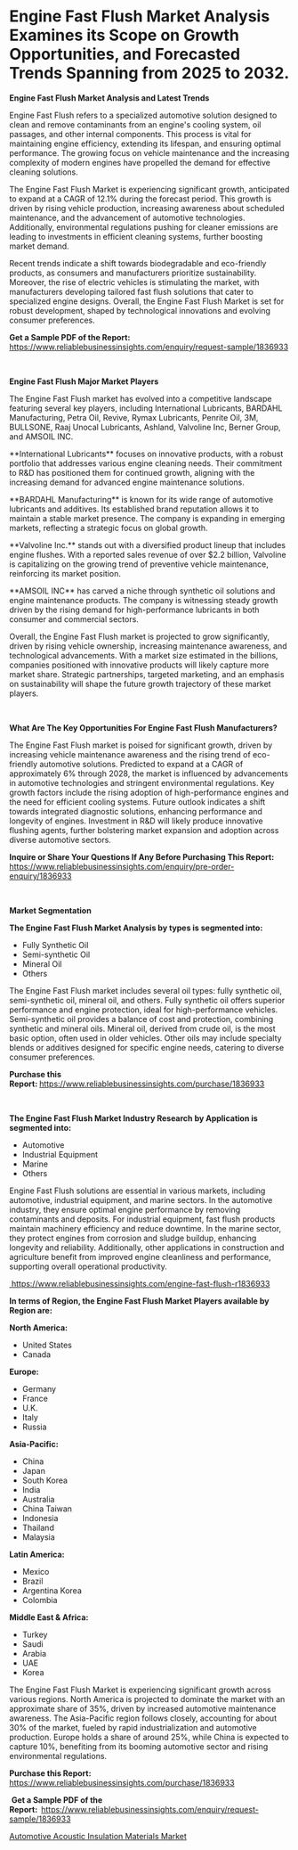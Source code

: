 <p><h1>Engine Fast Flush Market Analysis Examines its Scope on Growth Opportunities, and Forecasted Trends Spanning from 2025 to 2032.</h1></p><p><strong>Engine Fast Flush Market Analysis and Latest Trends</strong></p>
<p><p>Engine Fast Flush refers to a specialized automotive solution designed to clean and remove contaminants from an engine's cooling system, oil passages, and other internal components. This process is vital for maintaining engine efficiency, extending its lifespan, and ensuring optimal performance. The growing focus on vehicle maintenance and the increasing complexity of modern engines have propelled the demand for effective cleaning solutions.</p><p>The Engine Fast Flush Market is experiencing significant growth, anticipated to expand at a CAGR of 12.1% during the forecast period. This growth is driven by rising vehicle production, increasing awareness about scheduled maintenance, and the advancement of automotive technologies. Additionally, environmental regulations pushing for cleaner emissions are leading to investments in efficient cleaning systems, further boosting market demand.</p><p>Recent trends indicate a shift towards biodegradable and eco-friendly products, as consumers and manufacturers prioritize sustainability. Moreover, the rise of electric vehicles is stimulating the market, with manufacturers developing tailored fast flush solutions that cater to specialized engine designs. Overall, the Engine Fast Flush Market is set for robust development, shaped by technological innovations and evolving consumer preferences.</p></p>
<p><strong>Get a Sample PDF of the Report:&nbsp;</strong> <a href="https://www.reliablebusinessinsights.com/enquiry/request-sample/1836933?utm_campaign=2335&utm_medium=2&utm_source=Github&utm_content=ia&utm_term=26032025&utm_id=engine-fast-flush">https://www.reliablebusinessinsights.com/enquiry/request-sample/1836933</a></p>
<p>&nbsp;</p>
<p><strong>Engine Fast Flush Major Market Players</strong></p>
<p><p>The Engine Fast Flush market has evolved into a competitive landscape featuring several key players, including International Lubricants, BARDAHL Manufacturing, Petra Oil, Revive, Rymax Lubricants, Penrite Oil, 3M, BULLSONE, Raaj Unocal Lubricants, Ashland, Valvoline Inc, Berner Group, and AMSOIL INC. </p><p>**International Lubricants** focuses on innovative products, with a robust portfolio that addresses various engine cleaning needs. Their commitment to R&D has positioned them for continued growth, aligning with the increasing demand for advanced engine maintenance solutions.</p><p>**BARDAHL Manufacturing** is known for its wide range of automotive lubricants and additives. Its established brand reputation allows it to maintain a stable market presence. The company is expanding in emerging markets, reflecting a strategic focus on global growth.</p><p>**Valvoline Inc.** stands out with a diversified product lineup that includes engine flushes. With a reported sales revenue of over $2.2 billion, Valvoline is capitalizing on the growing trend of preventive vehicle maintenance, reinforcing its market position.</p><p>**AMSOIL INC** has carved a niche through synthetic oil solutions and engine maintenance products. The company is witnessing steady growth driven by the rising demand for high-performance lubricants in both consumer and commercial sectors.</p><p>Overall, the Engine Fast Flush market is projected to grow significantly, driven by rising vehicle ownership, increasing maintenance awareness, and technological advancements. With a market size estimated in the billions, companies positioned with innovative products will likely capture more market share. Strategic partnerships, targeted marketing, and an emphasis on sustainability will shape the future growth trajectory of these market players.</p></p>
<p>&nbsp;</p>
<p><strong>What Are The Key Opportunities For Engine Fast Flush Manufacturers?</strong></p>
<p><p>The Engine Fast Flush market is poised for significant growth, driven by increasing vehicle maintenance awareness and the rising trend of eco-friendly automotive solutions. Predicted to expand at a CAGR of approximately 6% through 2028, the market is influenced by advancements in automotive technologies and stringent environmental regulations. Key growth factors include the rising adoption of high-performance engines and the need for efficient cooling systems. Future outlook indicates a shift towards integrated diagnostic solutions, enhancing performance and longevity of engines. Investment in R&D will likely produce innovative flushing agents, further bolstering market expansion and adoption across diverse automotive sectors.</p></p>
<p><strong>Inquire or Share Your Questions If Any Before Purchasing This Report:</strong> <a href="https://www.reliablebusinessinsights.com/enquiry/pre-order-enquiry/1836933?utm_campaign=2335&utm_medium=2&utm_source=Github&utm_content=ia&utm_term=26032025&utm_id=engine-fast-flush">https://www.reliablebusinessinsights.com/enquiry/pre-order-enquiry/1836933</a></p>
<p>&nbsp;</p>
<p><strong>Market Segmentation</strong></p>
<p><strong>The Engine Fast Flush Market Analysis by types is segmented into:</strong></p>
<p><ul><li>Fully Synthetic Oil</li><li>Semi-synthetic Oil</li><li>Mineral Oil</li><li>Others</li></ul></p>
<p><p>The Engine Fast Flush market includes several oil types: fully synthetic oil, semi-synthetic oil, mineral oil, and others. Fully synthetic oil offers superior performance and engine protection, ideal for high-performance vehicles. Semi-synthetic oil provides a balance of cost and protection, combining synthetic and mineral oils. Mineral oil, derived from crude oil, is the most basic option, often used in older vehicles. Other oils may include specialty blends or additives designed for specific engine needs, catering to diverse consumer preferences.</p></p>
<p><strong>Purchase this Report:&nbsp;</strong><a href="https://www.reliablebusinessinsights.com/purchase/1836933?utm_campaign=2335&utm_medium=2&utm_source=Github&utm_content=ia&utm_term=26032025&utm_id=engine-fast-flush">https://www.reliablebusinessinsights.com/purchase/1836933</a></p>
<p>&nbsp;</p>
<p><strong>The Engine Fast Flush Market Industry Research by Application is segmented into:</strong></p>
<p><ul><li>Automotive</li><li>Industrial Equipment</li><li>Marine</li><li>Others</li></ul></p>
<p><p>Engine Fast Flush solutions are essential in various markets, including automotive, industrial equipment, and marine sectors. In the automotive industry, they ensure optimal engine performance by removing contaminants and deposits. For industrial equipment, fast flush products maintain machinery efficiency and reduce downtime. In the marine sector, they protect engines from corrosion and sludge buildup, enhancing longevity and reliability. Additionally, other applications in construction and agriculture benefit from improved engine cleanliness and performance, supporting overall operational productivity.</p></p>
<p><a href="https://www.reliablebusinessinsights.com/engine-fast-flush-r1836933?utm_campaign=2335&utm_medium=2&utm_source=Github&utm_content=ia&utm_term=26032025&utm_id=engine-fast-flush">&nbsp;https://www.reliablebusinessinsights.com/engine-fast-flush-r1836933</a></p>
<p><strong>In terms of Region, the Engine Fast Flush Market Players available by Region are:</strong></p>
<p>
    <p> <strong> North America: </strong>
        <ul>
            <li>United States</li>
            <li>Canada</li>
        </ul>
        </p> 
    <p> <strong> Europe: </strong>
        <ul>
            <li>Germany</li>
            <li>France</li>
            <li>U.K.</li>
            <li>Italy</li>
            <li>Russia</li>
        </ul>
        </p> 
    <p> <strong> Asia-Pacific: </strong>
        <ul>
            <li>China</li>
            <li>Japan</li>
            <li>South Korea</li>
            <li>India</li>
            <li>Australia</li>
            <li>China Taiwan</li>
            <li>Indonesia</li>
            <li>Thailand</li>
            <li>Malaysia</li>
        </ul>
        </p> 
    <p> <strong> Latin America: </strong>
        <ul>
            <li>Mexico</li>
            <li>Brazil</li>
            <li>Argentina Korea</li>
            <li>Colombia</li>
        </ul>
        </p> 
    <p> <strong> Middle East & Africa: </strong>
        <ul>
            <li>Turkey</li>
            <li>Saudi</li>
            <li>Arabia</li>
            <li>UAE</li>
            <li>Korea</li>
        </ul>
    </p>
    </p>
<p><p>The Engine Fast Flush Market is experiencing significant growth across various regions. North America is projected to dominate the market with an approximate share of 35%, driven by increased automotive maintenance awareness. The Asia-Pacific region follows closely, accounting for about 30% of the market, fueled by rapid industrialization and automotive production. Europe holds a share of around 25%, while China is expected to capture 10%, benefiting from its booming automotive sector and rising environmental regulations.</p></p>
<p><strong>Purchase this Report: </strong><a href="https://www.reliablebusinessinsights.com/purchase/1836933?utm_campaign=2335&utm_medium=2&utm_source=Github&utm_content=ia&utm_term=26032025&utm_id=engine-fast-flush">https://www.reliablebusinessinsights.com/purchase/1836933</a></p>
<p>&nbsp;<strong>Get a Sample PDF of the Report:&nbsp;&nbsp;</strong><a href="https://www.reliablebusinessinsights.com/enquiry/request-sample/1836933?utm_campaign=2335&utm_medium=2&utm_source=Github&utm_content=ia&utm_term=26032025&utm_id=engine-fast-flush">https://www.reliablebusinessinsights.com/enquiry/request-sample/1836933</a></p>
<p><strong></strong></p>
<p><p><a href="https://github.com/sahoolipko6f/Market-Research-Report-List-1/blob/main/automotive-acoustic-insulation-materials-market.md?utm_campaign=2335&utm_medium=2&utm_source=Github&utm_content=ia&utm_term=26032025&utm_id=engine-fast-flush">Automotive Acoustic Insulation Materials Market</a></p></p>